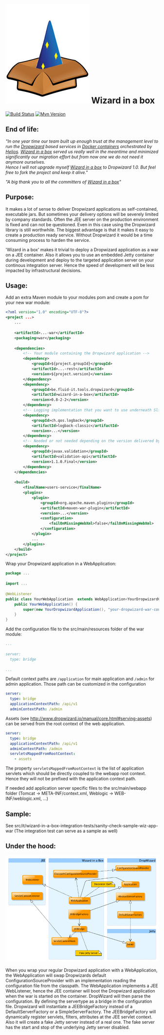 ![Wizard in a box](/src/doc/wizard-in-a-box.png?raw=true) 
Wizard in a box  
===============

[![Build Status](https://api.travis-ci.org/rvs-fluid-it/wizard-in-a-box.svg)](https://travis-ci.org/rvs-fluid-it/wizard-in-a-box)
[![Mvn Version](https://img.shields.io/maven-central/v/be.fluid-it.tools.dropwizard/wizard-in-a-box.svg)](http://search.maven.org/#search%7Cga%7C1%7Ca%3A%22wizard-in-a-box%22)

End of life:
------------
_"In one year time our team built up enough trust at the management level to run the [Dropwizard](www.dropwizard.io/
) based services in [Docker containers](https://www.docker.com/) orchestrated by [Helios](https://github.com/spotify/helios). [Wizard in a box](https://github.com/rvs-fluid-it/wizard-in-a-box) served us really well in the meantime and minimized significantly our migration effort but from now one we do not need it anymore ourselves.  
Hence I will not upgrade myself [Wizard in a box](https://github.com/rvs-fluid-it/wizard-in-a-box) to Dropwizard 1.0. But feel free to fork the project and keep it alive."_

_"A big thank you to all the committers of [Wizard in a box](https://github.com/rvs-fluid-it/wizard-in-a-box)"_ 

Purpose:
--------
It makes a lot of sense to deliver Dropwizard applications as self-contained, executable jars. 
But sometimes your delivery options will be severely limited by company standards. Often the JEE server on the production environment is fixed and can not be questioned. Even in this case using the Dropwizard library is still worthwhile. The biggest advantage is that it makes it easy to create a production ready service. Without Dropwizard it would be a time consuming process to harden the service.

'Wizard in a box' makes it trivial to deploy a Dropwizard application as a war on a JEE container. Also it allows you to use an embedded Jetty container during development and deploy to the targeted application server on your continous integration server. 
Hence the speed of development will be less impacted by infrastructural decisions.   

Usage:
------

Add an extra Maven module to your modules pom and create a pom for your new war module:

```xml
<?xml version="1.0" encoding="UTF-8"?>
<project ...>
    ...

    <artifactId>...-war</artifactId>
    <packaging>war</packaging>

    <dependencies>
        <!-- Your module containing the Dropwizard application -->
        <dependency>
            <groupId>${project.groupId}</groupId>
            <artifactId>...-rest</artifactId>
            <version>${project.version}</version>
        </dependency>
        <dependency>
            <groupId>be.fluid-it.tools.dropwizard</groupId>
            <artifactId>wizard-in-a-box</artifactId>
            <version>0.8-2-2</version>
        </dependency>
        <!-- Logging implementation that you want to use underneath Slf4j --> 
        <dependency>
            <groupId>ch.qos.logback</groupId>
            <artifactId>logback-classic</artifactId>
            <version>...</version>
        </dependency>
        <!-- Needed or not needed depending on the version delivered by your targeted application server -->
        <dependency>
            <groupId>javax.validation</groupId>
            <artifactId>validation-api</artifactId>
            <version>1.1.0.Final</version>
        </dependency>
    </dependencies>

    <build>
        <finalName>users-service</finalName>
        <plugins>
            <plugin>
                <groupId>org.apache.maven.plugins</groupId>
                <artifactId>maven-war-plugin</artifactId>
                <version>...</version>
                <configuration>
                    <failOnMissingWebXml>false</failOnMissingWebXml>
                </configuration>
            </plugin>
            ...
        </plugins>
    </build>
</project>
```

Wrap your Dropwizard application in a WebApplication:

```java
package ...

import ...

@WebListener
public class YourWebApplication  extends WebApplication<YourDropwizardConfiguration> {
    public YourWebApplication() {
        super(new YourDropwizardApplication(), "your-dropwizard-war-config.yml");
    }
}
```

Add the configuration file to the src/main/resources folder of the war module:
```yaml
...

server:
  type: bridge

...
```

Default context paths are ```/application``` for main application
and ```/admin``` for admin application. Those path can be customized in the configuration

```yaml
server:
  type: bridge
  applicationContextPath: /api/v1
  adminContextPath: /admin
```

Assets (see http://www.dropwizard.io/manual/core.html#serving-assets) can be served from the root context of the web application.

```yaml
server:
  type: bridge
  applicationContextPath: /api/v1
  adminContextPath: /admin
  servletsMappedFromRootContext:
    - assets  
```
The property ```servletsMappedFromRootContext``` is the list of application servlets which should be directly coupled to the webapp root context. Hence they will not be prefixed with the application context path. 


If needed add application server specific files to the  src/main/webapp folder (Tomcat -> META-INF/context.xml, Weblogic -> WEB-INF/weblogic.xml, ...)

Sample:
-------
See src/it/wizard-in-a-box-integration-tests/sanity-check-sample-wiz-app-war (The integration test can serve as a sample as well)

Under the hood:
---------------

![Technical design](/src/doc/wizard-in-a-box-design.png?raw=true)

When you  wrap your regular Dropwizard application with a WebApplication, the WebApplication will swap Dropwizards default ConfigurationSourceProvider with an implementation reading the configuration file from the classpath. The WebApplication implements a JEE WebListener, hence the JEE container will boot the Dropwizard application when the war is started on the container. DropWizard will then parse the configuration. By defining the servertype as a bridge in the configuration file. Dropwizard will instantiate a JEEBridgeFactory instead of a DefaultServerFactory or a SimpleServerFactory. The JEEBridgeFactory will dynamically register servlets, filters, attributes at the JEE servlet context. Also it will create a fake  Jetty server instead of a real one. The fake server has the start and stop of the underlying Jetty server disabled.
